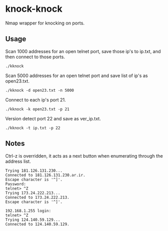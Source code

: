 # knock-knock

Nmap wrapper for knocking on ports.

## Usage

Scan 1000 addresses for an open telnet port, save those ip's to ip.txt, and then connect to those ports.<br>
```
./kknock
```
Scan 5000 addresses for an open telnet port and save list of ip's as open23.txt.
```
./kknock -d open23.txt -n 5000
```
Connect to each ip's port 21.
```
./kknock -k open23.txt -p 21
```
Version detect port 22 and save as ver_ip.txt.
```
./kknock -t ip.txt -p 22
```

## Notes

Ctrl-z is overridden, it acts as a next button when enumerating through the address list.

```
Trying 181.126.131.230...
Connected to 181.126.131.230.ar.ir.
Escape character is '^]'.
Password:
telnet> ^Z
Trying 173.24.222.213...
Connected to 173.24.222.213.
Escape character is '^]'.

192.168.1.255 login:
telnet> ^Z
Trying 124.140.59.129...
Connected to 124.140.59.129.
```
